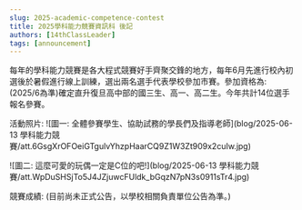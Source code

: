```yaml
---
slug: 2025-academic-competence-contest
title: 2025學科能力競賽資訊科 後記
authors: [14thClassLeader]
tags: [announcement]
---
```

每年的學科能力競賽是各大程式競賽好手齊聚交鋒的地方，每年6月先進行校內初選後於暑假進行線上訓練，選出兩名選手代表學校參加市賽。參加資格為:(2025/6為準)確定直升復旦高中部的國三生、高一、高二生。今年共計14位選手報名參賽。

活動照片:
![圖一: 全體參賽學生、協助試務的學長們及指導老師](blog/2025-06-13 學科能力競賽/att.6GsgXrOFOeiGTgulvYhzpHaarCQ9Z1W3Zt909x2cuIw.jpg)

![圖二: 這麼可愛的玩偶一定是C位的吧!](blog/2025-06-13 學科能力競賽/att.WpDuSHSjTo5J4JZjuwcFUldk_bGqzN7pN3s0911sTr4.jpg)

競賽成績:
(目前尚未正式公告，以學校相關負責單位公告為準。)
